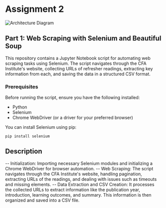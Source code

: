 # Assignment 2
![Architecture Diagram](https://github.com/BigDataIA-Spring2024-Sec1-Team1/demo-repository/blob/main/architecture_diagram.png)
## Part 1: Web Scraping with Selenium and Beautiful Soup

This repository contains a Jupyter Notebook script for automating web scraping tasks using Selenium. The script navigates through the CFA Institute's website, collecting URLs of refresher readings, extracting key information from each, and saving the data in a structured CSV format.

### Prerequisites

Before running the script, ensure you have the following installed:
- Python
- Selenium
- Chrome WebDriver (or a driver for your preferred browser)

You can install Selenium using pip:
```
pip install selenium
```

## Description

-- Initialization: Importing necessary Selenium modules and initializing a Chrome WebDriver for browser automation.
-- Web Scraping: The script navigates through the CFA Institute's website, handling pagination, extracting URLs of the readings, and dealing with issues such as timeouts and missing elements.
-- Data Extraction and CSV Creation: It processes the collected URLs to extract information like the publication year, introduction, learning outcomes, and summary. This information is then organized and saved into a CSV file.
